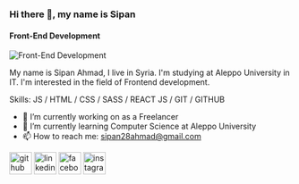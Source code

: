 ### Hi there 👋, my name is Sipan
#### Front-End Development
![Front-End Development](https://media.licdn.com/dms/image/D4E16AQFRUGrVP2S20w/profile-displaybackgroundimage-shrink_350_1400/0/1682427326293?e=1688601600&v=beta&t=lX8x6wNlZjqzkDbqmVd18kyCnGsDtT1WA5YIxiPvgHY)

My name is Sipan Ahmad, I live in Syria. I'm studying at Aleppo University in IT. I'm interested in the field of Frontend development.

Skills:  JS / HTML / CSS / SASS / REACT JS / GIT / GITHUB

- 🔭 I’m currently working on as a Freelancer 
- 🌱 I’m currently learning Computer Science at Aleppo University 
- 📫 How to reach me: sipan28ahmad@gmail.com 


[<img src='https://cdn.jsdelivr.net/npm/simple-icons@3.0.1/icons/github.svg' alt='github' height='40'>](https://github.com/https://github.com/sipanahmad)  [<img src='https://cdn.jsdelivr.net/npm/simple-icons@3.0.1/icons/linkedin.svg' alt='linkedin' height='40'>](https://www.linkedin.com/in/https://www.linkedin.com/in/sipan-ahmad//)  [<img src='https://cdn.jsdelivr.net/npm/simple-icons@3.0.1/icons/facebook.svg' alt='facebook' height='40'>](https://www.facebook.com/https://www.facebook.com/profile.php?id=100010014192853)  [<img src='https://cdn.jsdelivr.net/npm/simple-icons@3.0.1/icons/instagram.svg' alt='instagram' height='40'>](https://www.instagram.com/sipan28ahmad/)  

